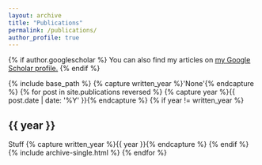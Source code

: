 ```yaml
---
layout: archive
title: "Publications"
permalink: /publications/
author_profile: true
---
```


{% if author.googlescholar %}
  You can also find my articles on <u><a href="{{author.googlescholar}}">my Google Scholar profile</a>.</u>
{% endif %}

{% include base_path %}
{% capture written_year %}'None'{% endcapture %}
{% for post in site.publications reversed %}
{% capture year %}{{ post.date | date: '%Y' }}{% endcapture %}
  {% if year != written_year %}
    <h2 id="{{ year | slugify }}" class="archive__subtitle">{{ year }}</h2>
    Stuff
    {% capture written_year %}{{ year }}{% endcapture %}
  {% endif %}
  {% include archive-single.html %}
{% endfor %}

